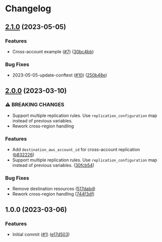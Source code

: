 # Changelog

## [2.1.0](https://github.com/cloudandthings/terraform-aws-s3-bucket-replication/compare/v2.0.0...v2.1.0) (2023-05-05)


### Features

* Cross-account example ([#7](https://github.com/cloudandthings/terraform-aws-s3-bucket-replication/issues/7)) ([30bc4bb](https://github.com/cloudandthings/terraform-aws-s3-bucket-replication/commit/30bc4bb1992f85704490ecb14811dc89ba59e4c6))


### Bug Fixes

* 2023-05-05-update-conftest ([#10](https://github.com/cloudandthings/terraform-aws-s3-bucket-replication/issues/10)) ([250b48e](https://github.com/cloudandthings/terraform-aws-s3-bucket-replication/commit/250b48e1ada2c983967eda0adf16ed5637078ed9))

## [2.0.0](https://github.com/cloudandthings/terraform-aws-s3-bucket-replication/compare/v1.0.0...v2.0.0) (2023-03-10)


### ⚠ BREAKING CHANGES

* Support multiple replication rules. Use `replication_configuration` map instead of previous variables.
* Rework cross-region handling

### Features

* Add `destination_aws_account_id` for cross-account replication ([b832226](https://github.com/cloudandthings/terraform-aws-s3-bucket-replication/commit/b832226e6a29a9e1f994286abddce2eff223197e))
* Support multiple replication rules. Use `replication_configuration` map instead of previous variables. ([30fcb54](https://github.com/cloudandthings/terraform-aws-s3-bucket-replication/commit/30fcb54f12321a6626cb871f3abba9cd62c1da28))


### Bug Fixes

* Remove destination resources ([517dabd](https://github.com/cloudandthings/terraform-aws-s3-bucket-replication/commit/517dabd615686d5a3dc5a75d5a112b7acd59270e))
* Rework cross-region handling ([744f3df](https://github.com/cloudandthings/terraform-aws-s3-bucket-replication/commit/744f3dfe3aa533f50cbd91b7a33d49ccfee39af0))

## 1.0.0 (2023-03-06)


### Features

* Initial commit ([#1](https://github.com/cloudandthings/terraform-aws-s3-bucket-replication/issues/1)) ([e17d503](https://github.com/cloudandthings/terraform-aws-s3-bucket-replication/commit/e17d50349c7e5a785689b6e4bc47d1b7a8374b61))
